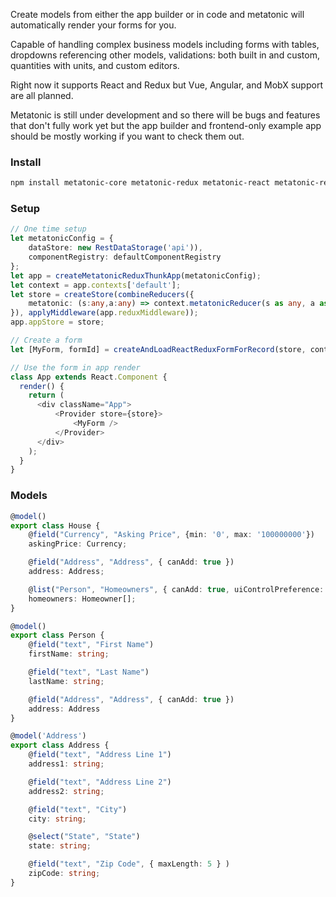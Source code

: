 Create models from either the app builder or in code and metatonic will automatically render your forms for you.

Capable of handling complex business models including forms with tables, dropdowns referencing other models, validations: both built in and custom, quantities with units, and custom editors. 

Right now it supports React and Redux but Vue, Angular, and MobX support are all planned.

Metatonic is still under development and so there will be bugs and features that don't fully work yet but the app builder and frontend-only example app should be mostly working if you want to check them out.

### Install
````sh
npm install metatonic-core metatonic-redux metatonic-react metatonic-react-redux
````

### Setup
```` TypeScript
// One time setup
let metatonicConfig = {
    dataStore: new RestDataStorage('api')),
    componentRegistry: defaultComponentRegistry
};
let app = createMetatonicReduxThunkApp(metatonicConfig);
let context = app.contexts['default'];
let store = createStore(combineReducers({
    metatonic: (s:any,a:any) => context.metatonicReducer(s as any, a as any)
}), applyMiddleware(app.reduxMiddleware));
app.appStore = store;

// Create a form
let [MyForm, formId] = createAndLoadReactReduxFormForRecord(store, context, 'House', '')

// Use the form in app render
class App extends React.Component {
  render() {
    return (
      <div className="App">
          <Provider store={store}>
              <MyForm />
          </Provider>
      </div>
    );
  }
}

````

### Models
````TypeScript
@model()
export class House {
    @field("Currency", "Asking Price", {min: '0', max: '100000000'})
    askingPrice: Currency;

    @field("Address", "Address", { canAdd: true })
    address: Address;

    @list("Person", "Homeowners", { canAdd: true, uiControlPreference: 'repeater' })
    homeowners: Homeowner[];
}

@model()
export class Person {
    @field("text", "First Name")
    firstName: string;

    @field("text", "Last Name")
    lastName: string;

    @field("Address", "Address", { canAdd: true })
    address: Address
}

@model('Address')
export class Address {
    @field("text", "Address Line 1")
    address1: string;

    @field("text", "Address Line 2")
    address2: string;

    @field("text", "City")
    city: string;

    @select("State", "State")
    state: string;

    @field("text", "Zip Code", { maxLength: 5 } )
    zipCode: string;
}
````
